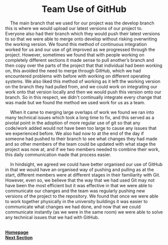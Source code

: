 <h1 align="center"> <b> Team Use of GitHub </b> </h1>

<p>&nbsp;&nbsp;&nbsp;&nbsp;The main branch that we used for our project was the develop branch this is where we would upload our latest versions of our project to. Everyone also had their branch which they would push their latest versions to so that we were able to merge onto develop without risking overwriting the working version. We found this method of continuous integration worked for us and our use of git improved as we progressed through the project. However, sometimes we found that with people working on completely different sections it made sense to pull another’s branch and then copy over the parts of the project that that individual had been working on, this avoided the need to merge through GitHub, 
which we had encountered problems with before with working on different operating systems. We also liked this method of working as it left the working version on the branch they had pulled from, and we could work on integrating our work onto that version locally and then we would push this version onto our branch. So in this respect, we didn't continually integrate every change that was made but we found the method we used work for us as a team.</p>

<p>&nbsp;&nbsp;&nbsp;&nbsp;When it came to merging large overlaps of work we found we ran into many technical issues which took a long time to fix, and this served as a pivotal point in the adoption of more regular use of git so that any code/work added would not have been too large to cause any issues that we experienced before. We also had now to at the end of the day if someone had pushed to their branch to see what changes they had made and so other members of the team could be updated with what stage the project was now at, and if we two members needed to combine their work, this daily communication made that process easier.</p>


<p>&nbsp;&nbsp;&nbsp;&nbsp;In hindsight, we agreed we could have better organised our use of GitHub in that we would have an organised way of pushing and pulling as at the start, different members were at different stages in their familiarity with Git. However, even so, we believe that the way that we had used Git may not have been the most efficient but it was effective in that we were able to communicate our changes and the team was regularly pushing new versions of the project to the repository. We found that once we were able to work together physically in the university buildings it was easier to communicate what changes we had done, and now that we could communicate instantly (as we were in the same room) we were able to solve any technical issues that we had with GitHub.</p>

<br>
<a href="https://github.com/JaiRanchod/Desk-10-Software-Engineering-Group-Project">
<b>Homepage</b></a>
<br>
<a href="https://github.com/JaiRanchod/Desk-10-Software-Engineering-Group-Project/blob/develop/Documentation%20Notes/Design%20Evaluation.md">
<b>Next Section</b></a>



